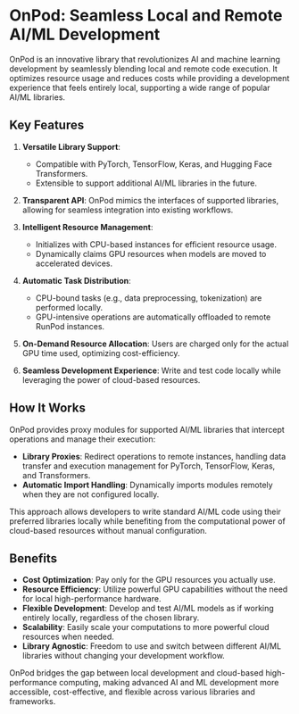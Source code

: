 # OnPod: Seamless Local and Remote AI/ML Development

OnPod is an innovative library that revolutionizes AI and machine learning development by seamlessly blending local and remote code execution. It optimizes resource usage and reduces costs while providing a development experience that feels entirely local, supporting a wide range of popular AI/ML libraries.

## Key Features

1. **Versatile Library Support**: 
   - Compatible with PyTorch, TensorFlow, Keras, and Hugging Face Transformers.
   - Extensible to support additional AI/ML libraries in the future.

2. **Transparent API**: OnPod mimics the interfaces of supported libraries, allowing for seamless integration into existing workflows.

3. **Intelligent Resource Management**: 
   - Initializes with CPU-based instances for efficient resource usage.
   - Dynamically claims GPU resources when models are moved to accelerated devices.

4. **Automatic Task Distribution**:
   - CPU-bound tasks (e.g., data preprocessing, tokenization) are performed locally.
   - GPU-intensive operations are automatically offloaded to remote RunPod instances.

5. **On-Demand Resource Allocation**: Users are charged only for the actual GPU time used, optimizing cost-efficiency.

6. **Seamless Development Experience**: Write and test code locally while leveraging the power of cloud-based resources.

## How It Works

OnPod provides proxy modules for supported AI/ML libraries that intercept operations and manage their execution:

- **Library Proxies**: Redirect operations to remote instances, handling data transfer and execution management for PyTorch, TensorFlow, Keras, and Transformers.
- **Automatic Import Handling**: Dynamically imports modules remotely when they are not configured locally.

This approach allows developers to write standard AI/ML code using their preferred libraries locally while benefiting from the computational power of cloud-based resources without manual configuration.

## Benefits

- **Cost Optimization**: Pay only for the GPU resources you actually use.
- **Resource Efficiency**: Utilize powerful GPU capabilities without the need for local high-performance hardware.
- **Flexible Development**: Develop and test AI/ML models as if working entirely locally, regardless of the chosen library.
- **Scalability**: Easily scale your computations to more powerful cloud resources when needed.
- **Library Agnostic**: Freedom to use and switch between different AI/ML libraries without changing your development workflow.

OnPod bridges the gap between local development and cloud-based high-performance computing, making advanced AI and ML development more accessible, cost-effective, and flexible across various libraries and frameworks.

